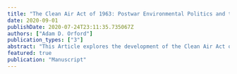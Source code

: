 ```yaml
---
title: "The Clean Air Act of 1963: Postwar Environmental Politics and the Debate Over Federal Power"
date: 2020-09-01
publishDate: 2020-07-24T23:11:35.735067Z
authors: ["Adam D. Orford"]
publication_types: ["3"]
abstract: "This Article explores the development of the Clean Air Act of 1963, which was the first federal law designed to fight air pollution rather than to study it. The Article focuses on the postwar years – 1945-1963 – and explores the rise of public health medical research, cooperative federalism, and the desire to harness the powers of the federal government for domestic social improvement, as key precursors to environmental law. It examines the origins of the idea that the federal government should “do something” about air pollution, and how that idea was translated, through drafting, lobbying, politicking, hearings, debate, influence, and votes, into a new commitment to a national program to end air pollution in the United States. In addition to presenting new perspectives on this understudied period in the development of environmental law, it is hoped that this work will shed some light on the nature of political opposition to environmental regulation, which today is one of the greatest challenges to effective pollution control."
featured: true
publication: "Manuscript"
---
```


